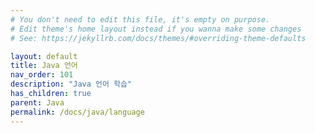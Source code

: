 ```yaml
---
# You don't need to edit this file, it's empty on purpose.
# Edit theme's home layout instead if you wanna make some changes
# See: https://jekyllrb.com/docs/themes/#overriding-theme-defaults

layout: default
title: Java 언어
nav_order: 101
description: "Java 언어 학습"
has_children: true
parent: Java
permalink: /docs/java/language
---
```

